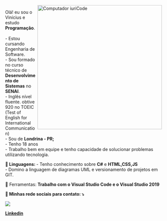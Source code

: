 <img src="https://raw.githubusercontent.com/MicaelliMedeiros/micaellimedeiros/master/image/computer-illustration.png" min-width="400px" max-width="400px" width="400px" align="right" alt="Computador iuriCode">

<p align="left"> 
  Olá! eu sou o Vinícius e estudo <strong>Programação</strong>.<br>
  <br>
  - Estou cursando Engenharia de Software. <br>
  - Sou formado no curso técnico de <strong> Desenvolvimento de Sistemas</strong> no <strong> SENAI</strong>. <br>
  - Inglês nível fluente. obtive 920 no TOEIC (Test of English for International Communication) <br>
  - Sou de <strong> Londrina - PR; </strong> <br>
  - Tenho 18 anos <br>
  - Trabalho bem em equipe e tenho capacidade de solucionar problemas utilizando tecnologia.
  
 
</p>

<p align="left">
  <strong> 🦄 Linguagens: </strong>
  - Tenho conhecimento sobre <strong>C#</strong> e <strong> HTML,CSS,JS </strong> <br>
  - Domino a linguagem de diagramas UML e versionamento de projetos em GIT.
       
</p>

<p align="left">
  💼 Ferramentas: <strong>Trabalho com o <strong> Visual Studio Code </strong> e o <strong> Visual Studio 2019 </strong>
</p>

<p align="left">
  💌 Minhas rede sociais para contato: ⤵️
</p>


 

  <a href="mailto:viniterlera@gmail.com alt=Gmail">
  <img src="https://img.shields.io/badge/Gmail-D14836?style=for-the-badge&logo=gmail&logoColor=white"/></a>
</p>

<a href="https://www.linkedin.com/in/vinicius-terlera-camargo-917952247/"> Linkedin </a>
